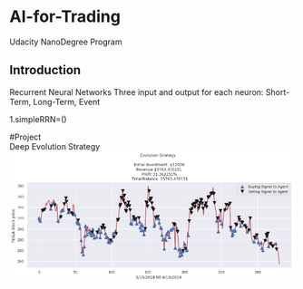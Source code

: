 # AI-for-Trading
Udacity NanoDegree Program

## Introduction
Recurrent Neural Networks
Three input and output for each neuron: Short-Term, Long-Term, Event

1.simpleRRN=()

#Project   
Deep Evolution Strategy   
![](Deep-Evolution-Strategy-Tesla.png)
